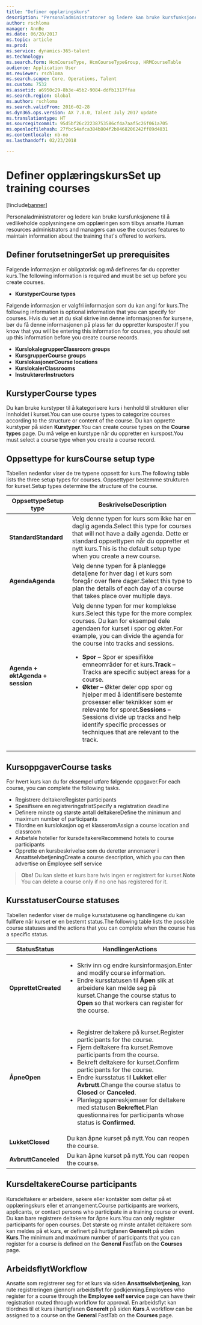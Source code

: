 ```yaml
---
title: "Definer opplæringskurs"
description: "Personaladministratorer og ledere kan bruke kursfunksjonene til å vedlikeholde opplysningene om opplæringen som tilbys ansatte."
author: rschloma
manager: AnnBe
ms.date: 06/20/2017
ms.topic: article
ms.prod: 
ms.service: dynamics-365-talent
ms.technology: 
ms.search.form: HcmCourseType, HcmCourseTypeGroup, HRMCourseTable
audience: Application User
ms.reviewer: rschloma
ms.search.scope: Core, Operations, Talent
ms.custom: 7532
ms.assetid: a6950c29-8b3e-45b2-9084-ddfb1317ffaa
ms.search.region: Global
ms.author: rschloma
ms.search.validFrom: 2016-02-28
ms.dyn365.ops.version: AX 7.0.0, Talent July 2017 update
ms.translationtype: HT
ms.sourcegitcommit: 95d5bf26c22238753586cf4a7aaf5c26f061a705
ms.openlocfilehash: 27fbc54afca384b804f2b0468206242ff89d4031
ms.contentlocale: nb-no
ms.lasthandoff: 02/23/2018

---
```


# <a name="set-up-training-courses"></a><span data-ttu-id="43bca-103">Definer opplæringskurs</span><span class="sxs-lookup"><span data-stu-id="43bca-103">Set up training courses</span></span>

[!include[banner](includes/banner.md)]


<span data-ttu-id="43bca-104">Personaladministratorer og ledere kan bruke kursfunksjonene til å vedlikeholde opplysningene om opplæringen som tilbys ansatte.</span><span class="sxs-lookup"><span data-stu-id="43bca-104">Human resources administrators and managers can use the courses features to maintain information about the training that's offered to workers.</span></span>

 <a name="set-up-prerequisites"></a><span data-ttu-id="43bca-105"> Definer forutsetninger</span><span class="sxs-lookup"><span data-stu-id="43bca-105">Set up prerequisites</span></span>
---------------------

<span data-ttu-id="43bca-106">Følgende informasjon er obligatorisk og må defineres før du oppretter kurs.</span><span class="sxs-lookup"><span data-stu-id="43bca-106">The following information is required and must be set up before you create courses.</span></span>
-   <span data-ttu-id="43bca-107">**Kurstyper**</span><span class="sxs-lookup"><span data-stu-id="43bca-107">**Course types**</span></span>

<span data-ttu-id="43bca-108">Følgende informasjon er valgfri informasjon som du kan angi for kurs.</span><span class="sxs-lookup"><span data-stu-id="43bca-108">The following information is optional information that you can specify for courses.</span></span> <span data-ttu-id="43bca-109">Hvis du vet at du skal skrive inn denne informasjonen for kursene, bør du få denne informasjonen på plass før du oppretter kursposter.</span><span class="sxs-lookup"><span data-stu-id="43bca-109">If you know that you will be entering this information for courses, you should set up this information before you create course records.</span></span>
-   <span data-ttu-id="43bca-110">**Kurslokalegrupper**</span><span class="sxs-lookup"><span data-stu-id="43bca-110">**Classroom groups**</span></span>
-   <span data-ttu-id="43bca-111">**Kursgrupper**</span><span class="sxs-lookup"><span data-stu-id="43bca-111">**Course groups**</span></span>
-   <span data-ttu-id="43bca-112">**Kurslokasjoner**</span><span class="sxs-lookup"><span data-stu-id="43bca-112">**Course locations**</span></span>
-   <span data-ttu-id="43bca-113">**Kurslokaler**</span><span class="sxs-lookup"><span data-stu-id="43bca-113">**Classrooms**</span></span>
-   <span data-ttu-id="43bca-114">**Instruktører**</span><span class="sxs-lookup"><span data-stu-id="43bca-114">**Instructors**</span></span>

## <a name="course-types"></a><span data-ttu-id="43bca-115">Kurstyper</span><span class="sxs-lookup"><span data-stu-id="43bca-115">Course types</span></span>
<span data-ttu-id="43bca-116">Du kan bruke kurstyper til å kategorisere kurs i henhold til strukturen eller innholdet i kurset.</span><span class="sxs-lookup"><span data-stu-id="43bca-116">You can use course types to categorize courses according to the structure or content of the course.</span></span> <span data-ttu-id="43bca-117">Du kan opprette kurstyper på siden **Kurstyper**.</span><span class="sxs-lookup"><span data-stu-id="43bca-117">You can create course types on the **Course types** page.</span></span> <span data-ttu-id="43bca-118">Du må velge en kurstype når du oppretter en kurspost.</span><span class="sxs-lookup"><span data-stu-id="43bca-118">You must select a course type when you create a course record.</span></span>

## <a name="course-setup-type"></a><span data-ttu-id="43bca-119">Oppsettype for kurs</span><span class="sxs-lookup"><span data-stu-id="43bca-119">Course setup type</span></span>
<span data-ttu-id="43bca-120">Tabellen nedenfor viser de tre typene oppsett for kurs.</span><span class="sxs-lookup"><span data-stu-id="43bca-120">The following table lists the three setup types for courses.</span></span> <span data-ttu-id="43bca-121">Oppsettyper bestemme strukturen for kurset.</span><span class="sxs-lookup"><span data-stu-id="43bca-121">Setup types determine the structure of the course.</span></span>

<table>
<thead>
<tr class="header">
<th><span data-ttu-id="43bca-122">Oppsettype</span><span class="sxs-lookup"><span data-stu-id="43bca-122">Setup type</span></span></th>
<th><span data-ttu-id="43bca-123">Beskrivelse</span><span class="sxs-lookup"><span data-stu-id="43bca-123">Description</span></span></th>
</tr>
</thead>
<tbody>
<tr class="odd">
<td><span data-ttu-id="43bca-124"><strong>Standard</strong></span><span class="sxs-lookup"><span data-stu-id="43bca-124"><strong>Standard</strong></span></span></td>
<td><span data-ttu-id="43bca-125">Velg denne typen for kurs som ikke har en daglig agenda.</span><span class="sxs-lookup"><span data-stu-id="43bca-125">Select this type for courses that will not have a daily agenda.</span></span> <span data-ttu-id="43bca-126">Dette er standard oppsettypen når du oppretter et nytt kurs.</span><span class="sxs-lookup"><span data-stu-id="43bca-126">This is the default setup type when you create a new course.</span></span></td>
</tr>
<tr class="even">
<td><span data-ttu-id="43bca-127"><strong>Agenda</strong></span><span class="sxs-lookup"><span data-stu-id="43bca-127"><strong>Agenda</strong></span></span></td>
<td><span data-ttu-id="43bca-128">Velg denne typen for å planlegge detaljene for hver dag i et kurs som foregår over flere dager.</span><span class="sxs-lookup"><span data-stu-id="43bca-128">Select this type to plan the details of each day of a course that takes place over multiple days.</span></span></td>
</tr>
<tr class="odd">
<td><span data-ttu-id="43bca-129"><strong>Agenda + økt</strong></span><span class="sxs-lookup"><span data-stu-id="43bca-129"><strong>Agenda + session</strong></span></span></td>
<td><span data-ttu-id="43bca-130">Velg denne typen for mer komplekse kurs.</span><span class="sxs-lookup"><span data-stu-id="43bca-130">Select this type for the more complex courses.</span></span> <span data-ttu-id="43bca-131">Du kan for eksempel dele agendaen for kurset i spor og økter.</span><span class="sxs-lookup"><span data-stu-id="43bca-131">For example, you can divide the agenda for the course into tracks and sessions.</span></span>
<ul>
<li><span data-ttu-id="43bca-132"><strong>Spor</strong> – Spor er spesifikke emneområder for et kurs.</span><span class="sxs-lookup"><span data-stu-id="43bca-132"><strong>Track</strong> – Tracks are specific subject areas for a course.</span></span></li>
<li><span data-ttu-id="43bca-133"><strong>Økter</strong> – Økter deler opp spor og hjelper med å identifisere bestemte prosesser eller teknikker som er relevante for sporet.</span><span class="sxs-lookup"><span data-stu-id="43bca-133"><strong>Sessions</strong> – Sessions divide up tracks and help identify specific processes or techniques that are relevant to the track.</span></span></li>
</ul></td>
</tr>
</tbody>
</table>

## <a name="course-tasks"></a><span data-ttu-id="43bca-134">Kursoppgaver</span><span class="sxs-lookup"><span data-stu-id="43bca-134">Course tasks</span></span>
<span data-ttu-id="43bca-135">For hvert kurs kan du for eksempel utføre følgende oppgaver.</span><span class="sxs-lookup"><span data-stu-id="43bca-135">For each course, you can complete the following tasks.</span></span>
-   <span data-ttu-id="43bca-136">Registrere deltakere</span><span class="sxs-lookup"><span data-stu-id="43bca-136">Register participants</span></span>
-   <span data-ttu-id="43bca-137">Spesifisere en registreringsfrist</span><span class="sxs-lookup"><span data-stu-id="43bca-137">Specify a registration deadline</span></span>
-   <span data-ttu-id="43bca-138">Definere minste og største antall deltakere</span><span class="sxs-lookup"><span data-stu-id="43bca-138">Define the minimum and maximum number of participants</span></span>
-   <span data-ttu-id="43bca-139">Tilordne en kurslokasjon og et klasserom</span><span class="sxs-lookup"><span data-stu-id="43bca-139">Assign a course location and classroom</span></span>
-   <span data-ttu-id="43bca-140">Anbefale hoteller for kursdeltakere</span><span class="sxs-lookup"><span data-stu-id="43bca-140">Recommend hotels to course participants</span></span>
-   <span data-ttu-id="43bca-141">Opprette en kursbeskrivelse som du deretter annonserer i Ansattselvbetjening</span><span class="sxs-lookup"><span data-stu-id="43bca-141">Create a course description, which you can then advertise on Employee self service</span></span>

  ><span data-ttu-id="43bca-142">**Obs!** Du kan slette et kurs bare hvis ingen er registrert for kurset.</span><span class="sxs-lookup"><span data-stu-id="43bca-142">**Note** You can delete a course only if no one has registered for it.</span></span> 
    
## <a name="course-statuses"></a><span data-ttu-id="43bca-143">Kursstatuser</span><span class="sxs-lookup"><span data-stu-id="43bca-143">Course statuses</span></span>
<span data-ttu-id="43bca-144">Tabellen nedenfor viser de mulige kursstatusene og handlingene du kan fullføre når kurset er en bestemt status.</span><span class="sxs-lookup"><span data-stu-id="43bca-144">The following table lists the possible course statuses and the actions that you can complete when the course has a specific status.</span></span>

<table>
<thead>
<tr class="header">
<th><span data-ttu-id="43bca-145">Status</span><span class="sxs-lookup"><span data-stu-id="43bca-145">Status</span></span></th>
<th><span data-ttu-id="43bca-146">Handlinger</span><span class="sxs-lookup"><span data-stu-id="43bca-146">Actions</span></span></th>
</tr>
</thead>
<tbody>
<tr class="odd">
<td><span data-ttu-id="43bca-147"><strong>Opprettet</strong></span><span class="sxs-lookup"><span data-stu-id="43bca-147"><strong>Created</strong></span></span></td>
<td><ul>
<li><span data-ttu-id="43bca-148">Skriv inn og endre kursinformasjon.</span><span class="sxs-lookup"><span data-stu-id="43bca-148">Enter and modify course information.</span></span></li>
<li><span data-ttu-id="43bca-149">Endre kursstatusen til <strong>Åpen</strong> slik at arbeidere kan melde seg på kurset.</span><span class="sxs-lookup"><span data-stu-id="43bca-149">Change the course status to <strong>Open</strong> so that workers can register for the course.</span></span></li>
</ul></td>
</tr>
<tr class="even">
<td><span data-ttu-id="43bca-150"><strong>Åpne</strong></span><span class="sxs-lookup"><span data-stu-id="43bca-150"><strong>Open</strong></span></span></td>
<td><ul>
<li><span data-ttu-id="43bca-151">Registrer deltakere på kurset.</span><span class="sxs-lookup"><span data-stu-id="43bca-151">Register participants for the course.</span></span></li>
<li><span data-ttu-id="43bca-152">Fjern deltakere fra kurset.</span><span class="sxs-lookup"><span data-stu-id="43bca-152">Remove participants from the course.</span></span></li>
<li><span data-ttu-id="43bca-153">Bekreft deltakere for kurset.</span><span class="sxs-lookup"><span data-stu-id="43bca-153">Confirm participants for the course.</span></span></li>
<li><span data-ttu-id="43bca-154">Endre kursstatus til<strong> Lukket</strong> eller <strong>Avbrutt</strong>.</span><span class="sxs-lookup"><span data-stu-id="43bca-154">Change the course status to <strong>Closed</strong> or <strong>Canceled</strong>.</span></span></li>
<li><span data-ttu-id="43bca-155">Planlegg spørreskjemaer for deltakere med statusen <strong>Bekreftet</strong>.</span><span class="sxs-lookup"><span data-stu-id="43bca-155">Plan questionnaires for participants whose status is <strong>Confirmed</strong>.</span></span></li>
</ul></td>
</tr>
<tr class="odd">
<td><span data-ttu-id="43bca-156"><strong>Lukket</strong></span><span class="sxs-lookup"><span data-stu-id="43bca-156"><strong>Closed</strong></span></span></td>
<td><span data-ttu-id="43bca-157">Du kan åpne kurset på nytt.</span><span class="sxs-lookup"><span data-stu-id="43bca-157">You can reopen the course.</span></span></td>
</tr>
<tr class="even">
<td><span data-ttu-id="43bca-158"><strong>Avbrutt</strong></span><span class="sxs-lookup"><span data-stu-id="43bca-158"><strong>Canceled</strong></span></span></td>
<td><span data-ttu-id="43bca-159">Du kan åpne kurset på nytt.</span><span class="sxs-lookup"><span data-stu-id="43bca-159">You can reopen the course.</span></span></td>
</tr>
</tbody>
</table>

## <a name="course-participants"></a><span data-ttu-id="43bca-160">Kursdeltakere</span><span class="sxs-lookup"><span data-stu-id="43bca-160">Course participants</span></span>
<span data-ttu-id="43bca-161">Kursdeltakere er arbeidere, søkere eller kontakter som deltar på et opplæringskurs eller et arrangement.</span><span class="sxs-lookup"><span data-stu-id="43bca-161">Course participants are workers, applicants, or contact persons who participate in a training course or event.</span></span> <span data-ttu-id="43bca-162">Du kan bare registrere deltakere for åpne kurs.</span><span class="sxs-lookup"><span data-stu-id="43bca-162">You can only register participants for open courses.</span></span> <span data-ttu-id="43bca-163">Det største og minste antallet deltakere som kan meldes på et kurs, er definert på hurtigfanen **Generelt** på siden **Kurs**.</span><span class="sxs-lookup"><span data-stu-id="43bca-163">The minimum and maximum number of participants that you can register for a course is defined on the **General** FastTab on the **Courses** page.</span></span>

<a name="workflow"></a><span data-ttu-id="43bca-164">Arbeidsflyt</span><span class="sxs-lookup"><span data-stu-id="43bca-164">Workflow</span></span>
--------

<span data-ttu-id="43bca-165">Ansatte som registrerer seg for et kurs via siden **Ansattselvbetjening**, kan rute registreringen gjennom arbeidsflyt for godkjenning.</span><span class="sxs-lookup"><span data-stu-id="43bca-165">Employees who register for a course through the **Employee self service** page can have their registration routed through workflow for approval.</span></span>  <span data-ttu-id="43bca-166">En arbeidsflyt kan tilordnes til et kurs i hurtigfanen **Generelt** på siden **Kurs**.</span><span class="sxs-lookup"><span data-stu-id="43bca-166">A workflow can be assigned to a course on the **General** FastTab on the **Courses** page.</span></span>







